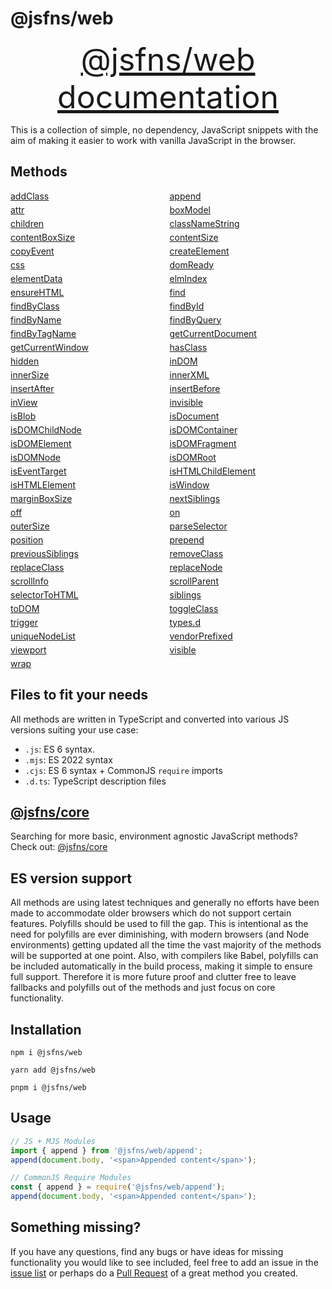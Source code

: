 # @jsfns/web

<a href="https://tokimon.github.io/jsfns/web" target="__blank" style="font-size: 50px; display: block; text-align: center;">@jsfns/web documentation</a>

This is a collection of simple, no dependency, JavaScript snippets with the aim
of making it easier to work with vanilla JavaScript in the browser.

## Methods

<div style="display: grid; grid-template-columns: repeat(auto-fill, minmax(200px, 1fr)); gap: 5px">
<a href="https://tokimon.github.io/jsfns/web#addClass">addClass</a>
<a href="https://tokimon.github.io/jsfns/web#append">append</a>
<a href="https://tokimon.github.io/jsfns/web#attr">attr</a>
<a href="https://tokimon.github.io/jsfns/web#boxModel">boxModel</a>
<a href="https://tokimon.github.io/jsfns/web#children">children</a>
<a href="https://tokimon.github.io/jsfns/web#classNameString">classNameString</a>
<a href="https://tokimon.github.io/jsfns/web#contentBoxSize">contentBoxSize</a>
<a href="https://tokimon.github.io/jsfns/web#contentSize">contentSize</a>
<a href="https://tokimon.github.io/jsfns/web#copyEvent">copyEvent</a>
<a href="https://tokimon.github.io/jsfns/web#createElement">createElement</a>
<a href="https://tokimon.github.io/jsfns/web#css">css</a>
<a href="https://tokimon.github.io/jsfns/web#domReady">domReady</a>
<a href="https://tokimon.github.io/jsfns/web#elementData">elementData</a>
<a href="https://tokimon.github.io/jsfns/web#elmIndex">elmIndex</a>
<a href="https://tokimon.github.io/jsfns/web#ensureHTML">ensureHTML</a>
<a href="https://tokimon.github.io/jsfns/web#find">find</a>
<a href="https://tokimon.github.io/jsfns/web#findByClass">findByClass</a>
<a href="https://tokimon.github.io/jsfns/web#findById">findById</a>
<a href="https://tokimon.github.io/jsfns/web#findByName">findByName</a>
<a href="https://tokimon.github.io/jsfns/web#findByQuery">findByQuery</a>
<a href="https://tokimon.github.io/jsfns/web#findByTagName">findByTagName</a>
<a href="https://tokimon.github.io/jsfns/web#getCurrentDocument">getCurrentDocument</a>
<a href="https://tokimon.github.io/jsfns/web#getCurrentWindow">getCurrentWindow</a>
<a href="https://tokimon.github.io/jsfns/web#hasClass">hasClass</a>
<a href="https://tokimon.github.io/jsfns/web#hidden">hidden</a>
<a href="https://tokimon.github.io/jsfns/web#inDOM">inDOM</a>
<a href="https://tokimon.github.io/jsfns/web#innerSize">innerSize</a>
<a href="https://tokimon.github.io/jsfns/web#innerXML">innerXML</a>
<a href="https://tokimon.github.io/jsfns/web#insertAfter">insertAfter</a>
<a href="https://tokimon.github.io/jsfns/web#insertBefore">insertBefore</a>
<a href="https://tokimon.github.io/jsfns/web#inView">inView</a>
<a href="https://tokimon.github.io/jsfns/web#invisible">invisible</a>
<a href="https://tokimon.github.io/jsfns/web#isBlob">isBlob</a>
<a href="https://tokimon.github.io/jsfns/web#isDocument">isDocument</a>
<a href="https://tokimon.github.io/jsfns/web#isDOMChildNode">isDOMChildNode</a>
<a href="https://tokimon.github.io/jsfns/web#isDOMContainer">isDOMContainer</a>
<a href="https://tokimon.github.io/jsfns/web#isDOMElement">isDOMElement</a>
<a href="https://tokimon.github.io/jsfns/web#isDOMFragment">isDOMFragment</a>
<a href="https://tokimon.github.io/jsfns/web#isDOMNode">isDOMNode</a>
<a href="https://tokimon.github.io/jsfns/web#isDOMRoot">isDOMRoot</a>
<a href="https://tokimon.github.io/jsfns/web#isEventTarget">isEventTarget</a>
<a href="https://tokimon.github.io/jsfns/web#isHTMLChildElement">isHTMLChildElement</a>
<a href="https://tokimon.github.io/jsfns/web#isHTMLElement">isHTMLElement</a>
<a href="https://tokimon.github.io/jsfns/web#isWindow">isWindow</a>
<a href="https://tokimon.github.io/jsfns/web#marginBoxSize">marginBoxSize</a>
<a href="https://tokimon.github.io/jsfns/web#nextSiblings">nextSiblings</a>
<a href="https://tokimon.github.io/jsfns/web#off">off</a>
<a href="https://tokimon.github.io/jsfns/web#on">on</a>
<a href="https://tokimon.github.io/jsfns/web#outerSize">outerSize</a>
<a href="https://tokimon.github.io/jsfns/web#parseSelector">parseSelector</a>
<a href="https://tokimon.github.io/jsfns/web#position">position</a>
<a href="https://tokimon.github.io/jsfns/web#prepend">prepend</a>
<a href="https://tokimon.github.io/jsfns/web#previousSiblings">previousSiblings</a>
<a href="https://tokimon.github.io/jsfns/web#removeClass">removeClass</a>
<a href="https://tokimon.github.io/jsfns/web#replaceClass">replaceClass</a>
<a href="https://tokimon.github.io/jsfns/web#replaceNode">replaceNode</a>
<a href="https://tokimon.github.io/jsfns/web#scrollInfo">scrollInfo</a>
<a href="https://tokimon.github.io/jsfns/web#scrollParent">scrollParent</a>
<a href="https://tokimon.github.io/jsfns/web#selectorToHTML">selectorToHTML</a>
<a href="https://tokimon.github.io/jsfns/web#siblings">siblings</a>
<a href="https://tokimon.github.io/jsfns/web#toDOM">toDOM</a>
<a href="https://tokimon.github.io/jsfns/web#toggleClass">toggleClass</a>
<a href="https://tokimon.github.io/jsfns/web#trigger">trigger</a>
<a href="https://tokimon.github.io/jsfns/web#types.d">types.d</a>
<a href="https://tokimon.github.io/jsfns/web#uniqueNodeList">uniqueNodeList</a>
<a href="https://tokimon.github.io/jsfns/web#vendorPrefixed">vendorPrefixed</a>
<a href="https://tokimon.github.io/jsfns/web#viewport">viewport</a>
<a href="https://tokimon.github.io/jsfns/web#visible">visible</a>
<a href="https://tokimon.github.io/jsfns/web#wrap">wrap</a>
</div>

## Files to fit your needs

All methods are written in TypeScript and converted into various JS versions suiting your use case:

- `.js`: ES 6 syntax.
- `.mjs`: ES 2022 syntax
- `.cjs`: ES 6 syntax + CommonJS `require` imports
- `.d.ts`: TypeScript description files

## [@jsfns/core](https://tokimon.github.io/jsfns/core)

Searching for more basic, environment agnostic JavaScript methods? Check out: [@jsfns/core](https://tokimon.github.io/jsfns/core)

## ES version support

All methods are using latest techniques and generally no efforts have been made to
accommodate older browsers which do not support certain features. Polyfills should
be used to fill the gap. This is intentional as the need for polyfills are ever
diminishing, with modern browsers (and Node environments) getting updated all the time the vast
majority of the methods will be supported at one point. Also, with compilers like Babel,
polyfills can be included automatically in the build process, making it simple to ensure full support.
Therefore it is more future proof and clutter free to leave fallbacks and polyfills out of
the methods and just focus on core functionality.

## Installation

```
npm i @jsfns/web
```

```
yarn add @jsfns/web
```

```
pnpm i @jsfns/web
```

## Usage

```js
// JS + MJS Modules
import { append } from '@jsfns/web/append';
append(document.body, '<span>Appended content</span>');
```

```js
// CommonJS Require Modules
const { append } = require('@jsfns/web/append');
append(document.body, '<span>Appended content</span>');
```

## Something missing?

If you have any questions, find any bugs or have ideas for missing functionality you would like to see included, feel
free to add an issue in the [issue list](https://github.com/Tokimon/jsfns/issues) or perhaps do a
[Pull Request](https://github.com/Tokimon/jsfns/pulls) of a great method you created.
